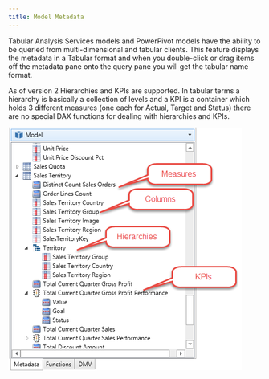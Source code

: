 ```yaml
---
title: Model Metadata
---
```

Tabular Analysis Services models and PowerPivot models have the ability to be queried from multi-dimensional and tabular clients. This feature displays the metadata in a Tabular format and when you double-click or drag items off the metadata pane onto the query pane you will get the tabular name format. 

As of version 2 Hierarchies and KPIs are supported. In tabular terms a hierarchy is basically a collection of levels and a KPI is a container which holds 3 different measures (one each for Actual, Target and Status) there are no special DAX functions for dealing with hierarchies and KPIs.

![](Model-Metadata_metadata.png)